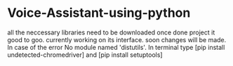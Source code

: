 # Voice-Assistant-using-python
all the neccessary libraries need to be downloaded once done project it good to goo.
currently working on its interface. soon changes will be made.
In case of the error No module named 'distutils'. In terminal type [pip install undetected-chromedriver] and
[pip install setuptools]
